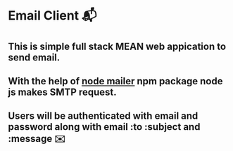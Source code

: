 # Email Client :mailbox_with_mail: 

## This is simple full stack MEAN web appication to send email.
## With the help of <a href="https://www.npmjs.com/package/nodemailer">node mailer</a> npm package node js makes SMTP request.
## Users will be authenticated with email and password along with email :to :subject and :message :envelope:
